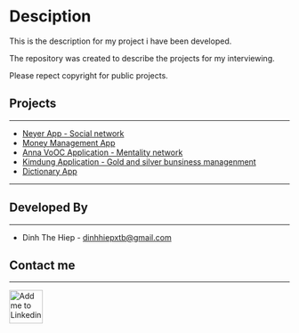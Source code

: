 # Desciption

This is the description for my project i have been developed.

The repository was created to describe the projects for my interviewing.

Please repect copyright for public projects.

## Projects
---
+ [Neyer App - Social network](NeyerApp.md) 
+ [Money Management App](MoneyManagement.md)
+ [Anna VoOC Application - Mentality network](AnnaApp.md)
+ [Kimdung Application - Gold and silver bunsiness managenment](KimdungApp.md)
+ [Dictionary App](DictionaryApp.md)
---

## Developed By
---
+ Dinh The Hiep - <dinhhiepxtb@gmail.com>
## Contact me
---
<a href="linkedin.com/in/hiệp-đinh-784a0b1a9">
  <img alt="Add me to Linkedin" src="https://image.freepik.com/iconos-gratis/boton-del-logotipo-linkedin_318-84979.png" height="60" width="60"/>
</a>